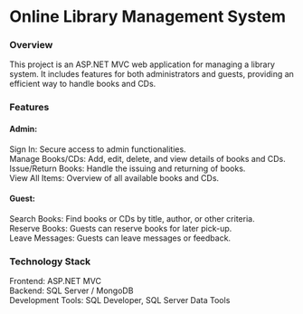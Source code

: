 <h1> Online Library Management System </h1>
<h3> Overview </h3>
<p>This project is an ASP.NET MVC web application for managing a library system. It includes features for both administrators and guests, providing an efficient way to handle books and CDs.</p>

<h3> Features </h3>
<h4> Admin: </h4>
Sign In: Secure access to admin functionalities.
<br>
Manage Books/CDs: Add, edit, delete, and view details of books and CDs.
<br>
Issue/Return Books: Handle the issuing and returning of books.
<br>
View All Items: Overview of all available books and CDs.

<h4> Guest: </h4>
Search Books: Find books or CDs by title, author, or other criteria.
<br>
Reserve Books: Guests can reserve books for later pick-up.
<br>
Leave Messages: Guests can leave messages or feedback.

<h3> Technology Stack </h3>
Frontend: ASP.NET MVC
<br>
Backend: SQL Server / MongoDB
<br>
Development Tools: SQL Developer, SQL Server Data Tools
